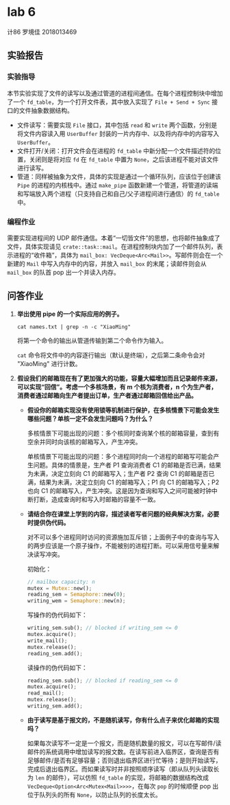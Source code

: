 # lab 6

计86 罗境佳 2018013469



## 实验报告

### 实验指导

本节实验实现了文件的读写以及通过管道的进程间通信。在每个进程控制块中增加了一个 `fd_table`，为一个打开文件表，其中放入实现了 `File + Send + Sync` 接口的文件抽象数据结构。

-   文件读写：需要实现 `File` 接口，其中包括 `read` 和 `write` 两个函数，分别是将文件内容读入用 `UserBuffer` 封装的一片内存中、以及将内存中的内容写入 `UserBuffer`。
-   文件打开/关闭：打开文件会在进程的 `fd_table` 中新分配一个文件描述符的位置，关闭则是将对应 `fd` 在 `fd_table` 中置为 `None`，之后该进程不能对该文件进行读写。
-   管道：同样被抽象为文件，具体的实现是通过一个循环队列，应该位于创建该 `Pipe` 的进程的内核栈中。通过 `make_pipe` 函数新建一个管道，将管道的读端和写端放入两个进程（只支持自己和自己/父子进程间进行通信）的 `fd_table` 中。

### 编程作业

需要实现进程间的 UDP 邮件通信。本着“一切皆文件”的思想，也将邮件抽象成了文件，具体实现请见 `crate::task::mail`。在进程控制块内加了一个邮件队列，表示进程的“收件箱”，具体为 `mail_box: VecDeque<Arc<Mail>>`。写邮件则会在一个新建的 `Mail` 中写入内存中的内容，并放入 `mail_box` 的末尾；读邮件则会从 `mail_box` 的队首 pop 出一个并读入内存。



## 问答作业

1.  **举出使用 pipe 的一个实际应用的例子。**

    ```shell
    cat names.txt | grep -n -c "XiaoMing"
    ```

    将第一个命令的输出从管道传输到第二个命令作为输入。

    `cat` 命令将文件中的内容逐行输出（默认是终端），之后第二条命令会对 "XiaoMing" 进行计数。

    

2.  **假设我们的邮箱现在有了更加强大的功能，容量大幅增加而且记录邮件来源，可以实现“回信”。考虑一个多核场景，有 m 个核为消费者，n 个为生产者，消费者通过邮箱向生产者提出订单，生产者通过邮箱回信给出产品。**

    -   **假设你的邮箱实现没有使用锁等机制进行保护，在多核情景下可能会发生哪些问题？单核一定不会发生问题吗？为什么？**

        多核情景下可能出现的问题：多个核同时查询某个核的邮箱容量，查到有空余并同时向该核的邮箱写入，产生冲突。

        单核情景下可能出现的问题：多个进程同时向一个进程的邮箱写可能会产生问题。具体的情景是，生产者 P1 查询消费者 C1 的邮箱是否已满，结果为未满，决定立刻向 C1 的邮箱写入；生产者 P2 查询 C1 的邮箱是否已满，结果为未满，决定立刻向 C1 的邮箱写入；P1 向 C1 的邮箱写入；P2 也向 C1 的邮箱写入，产生冲突。这是因为查询和写入之间可能被时钟中断打断，造成查询时和写入时邮箱的容量不一致。

    -   **请结合你在课堂上学到的内容，描述读者写者问题的经典解决方案，必要时提供伪代码。**

        对不可以多个进程同时访问的资源施加互斥锁；上面例子中的查询与写入的两步应该是一个原子操作，不能被别的进程打断。可以采用信号量来解决读写冲突。
    
        初始化：
    
        ```rust
        // mailbox capacity: n
        mutex = Mutex::new();
        reading_sem = Semaphore::new(0);
        writing_wem = Semaphore::new(n);
        ```
    
        写操作的伪代码如下：
    
        ```rust
        writing_sem.sub(); // blocked if writing_sem <= 0
        mutex.acquire();
        write_mail();
        mutex.release();
        reading_sem.add();
        ```
    
        读操作的伪代码如下：
    
        ```rust
        reading_sem.sub(); // blocked if reading_sem <= 0
        mutex.acquire();
        read_mail();
        mutex.release();
        writing_sem.add();
        ```
    
    -   **由于读写是基于报文的，不是随机读写，你有什么点子来优化邮箱的实现吗？**
    
        如果每次读写不一定是一个报文，而是随机数量的报文，可以在写邮件/读邮件的系统调用中增加读写的报文数。在读写前进入临界区，查询是否有足够邮件/是否有足够容量；否则退出临界区进行忙等待；是则开始读写，完成后退出临界区。而如果读写时并非按照顺序读写（即从队列头读取长为 `len` 的邮件），可以仿照 `fd_table` 的实现，将邮箱的数据结构改成 `VecDeque<Option<Arc<Mutex<Mail>>>>`，在每次 `pop` 的时候顺便 pop 出位于队列头的所有 `None`，以防止队列的长度太长。

